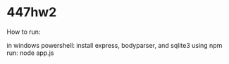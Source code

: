 # 447hw2

How to run:

in windows powershell:
install express, bodyparser, and sqlite3 using npm  
run: node app.js
